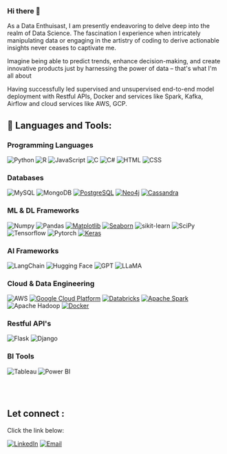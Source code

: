 ### Hi there 👋
 
As a Data Enthuisast, I am presently endeavoring to delve deep into the realm of Data Science. The fascination I experience when intricately manipulating data or engaging in the artistry of coding to derive actionable insights never ceases to captivate me. 


Imagine being able to predict trends, enhance decision-making, and create innovative products just by harnessing the power of data – that's what I'm all about

Having successfully led supervised and unsupervised end-to-end model deployment with Restful APIs, Docker and services like Spark, Kafka, Airflow and cloud services like AWS, GCP. 




## 🧰 Languages and Tools:
<!-- https://github.com/Ileriayo/markdown-badges#how-to-use -->

### Programming Languages
![Python](https://img.shields.io/badge/python-3670A0?style=for-the-badge&logo=python&logoColor=ffdd54)
![R](https://img.shields.io/badge/r-%23276DC3.svg?style=for-the-badge&logo=r&logoColor=white)
![JavaScript](https://img.shields.io/badge/javascript-%23323330.svg?style=for-the-badge&logo=javascript&logoColor=%23F7DF1E)
![C](https://img.shields.io/badge/c-%2300599C.svg?style=for-the-badge&logo=c&logoColor=white)
![C#](https://img.shields.io/badge/c%23-%23239120.svg?style=for-the-badge&logo=c-sharp&logoColor=white)
![HTML](https://img.shields.io/badge/HTML-%23E34F26.svg?style=for-the-badge&logo=html5&logoColor=white)
![CSS](https://img.shields.io/badge/CSS-%231572B6.svg?style=for-the-badge&logo=css3&logoColor=white)

### Databases
![MySQL](https://img.shields.io/badge/mysql-%2300f.svg?style=for-the-badge&logo=mysql&logoColor=white)
![MongoDB](https://img.shields.io/badge/MongoDB-%23047A48.svg?style=for-the-badge&logo=mongodb&logoColor=white)
[![PostgreSQL](https://img.shields.io/badge/postgres-%23336791.svg?style=for-the-badge&logo=postgresql&logoColor=white)](https://www.postgresql.org/)
[![Neo4j](https://img.shields.io/badge/neo4j-%236DB33F.svg?style=for-the-badge&logo=neo4j&logoColor=white)](https://neo4j.com/)
[![Cassandra](https://img.shields.io/badge/cassandra-%231287B3.svg?style=for-the-badge&logo=apache-cassandra&logoColor=white)](https://cassandra.apache.org/)

### ML & DL Frameworks
![Numpy](https://img.shields.io/badge/numpy-013243?style=for-the-badge&logo=numpy&logoColor=white)
![Pandas](https://img.shields.io/badge/pandas-150458?style=for-the-badge&logo=pandas&logoColor=white)
[![Matplotlib](https://img.shields.io/badge/Matplotlib-%23076EEA.svg?style=for-the-badge&logo=python&logoColor=white)](https://matplotlib.org/)
[![Seaborn](https://img.shields.io/badge/Seaborn-%2371C7E3.svg?style=for-the-badge&logo=python&logoColor=white)](https://seaborn.pydata.org/)
![sikit-learn](https://img.shields.io/badge/scikit--learn-F7931E?style=for-the-badge&logo=scikit-learn&logoColor=white)
![SciPy](https://img.shields.io/badge/SciPy-%230C55A5.svg?style=for-the-badge&logo=scipy&logoColor=%white)
![Tensorflow](https://img.shields.io/badge/TensorFlow-FF6F00?style=for-the-badge&logo=TensorFlow&logoColor=white)
![Pytorch](https://img.shields.io/badge/PyTorch-EE4C2C?style=for-the-badge&logo=PyTorch&logoColor=white)
[![Keras](https://img.shields.io/badge/Keras-%23D00000.svg?style=for-the-badge&logo=keras&logoColor=white)](https://keras.io/)

### AI Frameworks
![LangChain](https://img.shields.io/badge/LangChain-2D8CFF?style=for-the-badge&logo=LangChain&logoColor=white)
![Hugging Face](https://img.shields.io/badge/Hugging%20Face-FFAE10?style=for-the-badge&logo=huggingface&logoColor=white)
![GPT](https://img.shields.io/badge/GPT-412991?style=for-the-badge&logo=OpenAI&logoColor=white)
![LLaMA](https://img.shields.io/badge/LLaMA-FF5733?style=for-the-badge&logo=LLaMA&logoColor=white)

### Cloud & Data Engineering
![AWS](https://img.shields.io/badge/AWS-%23FF9900.svg?style=for-the-badge&logo=amazon-aws&logoColor=white)
[![Google Cloud Platform](https://img.shields.io/badge/Google%20Cloud%20Platform-%234285F4.svg?style=for-the-badge&logo=google-cloud&logoColor=white)](https://cloud.google.com/)
[![Databricks](https://img.shields.io/badge/Databricks-%230098FF.svg?style=for-the-badge&logo=databricks&logoColor=white)](https://databricks.com/)
[![Apache Spark](https://img.shields.io/badge/Apache%20Spark-%23E25A1C.svg?style=for-the-badge&logo=apache-spark&logoColor=white)](https://spark.apache.org/)
![Apache Hadoop](https://img.shields.io/badge/Apache%20Hadoop-%23FBC02D.svg?style=for-the-badge&logo=apache-hadoop&logoColor=white)
[![Docker](https://img.shields.io/badge/Docker-%232496ED.svg?style=for-the-badge&logo=docker&logoColor=white)](https://www.docker.com/)

### Restful API's
![Flask](https://img.shields.io/badge/Flask-%23000000.svg?style=for-the-badge&logo=flask&logoColor=white)
![Django](https://img.shields.io/badge/Django-%23092E20.svg?style=for-the-badge&logo=django&logoColor=white)

### BI Tools
![Tableau](https://img.shields.io/badge/Tableau-%23E97627.svg?style=for-the-badge&logo=tableau&logoColor=white)
![Power BI](https://img.shields.io/badge/Power%20BI-%23F2C811.svg?style=for-the-badge&logo=powerbi&logoColor=white)





<br></br>
## Let connect :
Click the link below:

[![LinkedIn](https://img.shields.io/badge/LinkedIn-rasikagulhane-blue)](https://www.linkedin.com/in/rasika-gulhane/)
[![Email](https://img.shields.io/badge/Email-gulhanerasika%40gmail.com-blue)](mailto:gulhanerasika@gmail.com)


